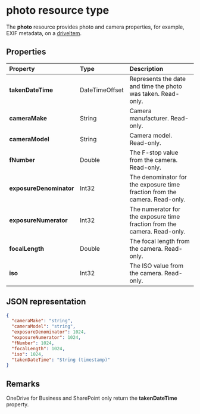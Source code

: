 # photo resource type

The **photo** resource provides photo and camera properties, for example,
EXIF metadata, on a [driveItem](driveitem.md).


## Properties
| Property                | Type                      | Description                                                     |
|:------------------------|:--------------------------|:----------------------------------------------------------------|
| **takenDateTime**       | DateTimeOffset            | Represents the date and time the photo was taken. Read-only.               |
| **cameraMake**          | String                    | Camera manufacturer. Read-only.                                            |
| **cameraModel**         | String                    | Camera model. Read-only.                                                   |
| **fNumber**             | Double                    | The F-stop value from the camera. Read-only.                               |
| **exposureDenominator** | Int32                     | The denominator for the exposure time fraction from the camera. Read-only. |
| **exposureNumerator**   | Int32                     | The numerator for the exposure time fraction from the camera. Read-only.   |
| **focalLength**         | Double                    | The focal length from the camera. Read-only.                               |
| **iso**                 | Int32                     | The ISO value from the camera. Read-only.                                  |

## JSON representation

<!-- {
  "blockType": "resource",
  "optionalProperties": [  ],
  "@odata.type": "microsoft.graph.photo"
}-->
```json
{
  "cameraMake": "string",
  "cameraModel": "string",
  "exposureDenominator": 1024,
  "exposureNumerator": 1024,
  "fNumber": 1024,
  "focalLength": 1024,
  "iso": 1024,
  "takenDateTime": "String (timestamp)"
}
```

## Remarks
OneDrive for Business and SharePoint only return the **takenDateTime** property.


<!-- uuid: 8fcb5dbc-d5aa-4681-8e31-b001d5168d79
2015-10-25 14:57:30 UTC -->
<!-- {
  "type": "#page.annotation",
  "description": "photo resource",
  "keywords": "",
  "section": "documentation",
  "tocPath": ""
}-->
